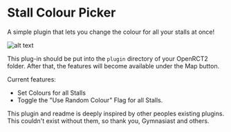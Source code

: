 # Stall Colour Picker

A simple plugin that lets you change the colour for all your stalls at once!

![alt text](https://github.com/mrmagic2020/stall-colour-picker/blob/main/ui_new.png?raw=true)

This plug-in should be put into the `plugin` directory of your OpenRCT2 folder. After that, the features will become available under the Map button. 

Current features:
- Set Colours for all Stalls
- Toggle the "Use Random Colour" Flag for all Stalls.


This plugin and readme is deeply inspired by other peoples existing plugins. This couldn't exist without them, so thank you, Gymnasiast and others.